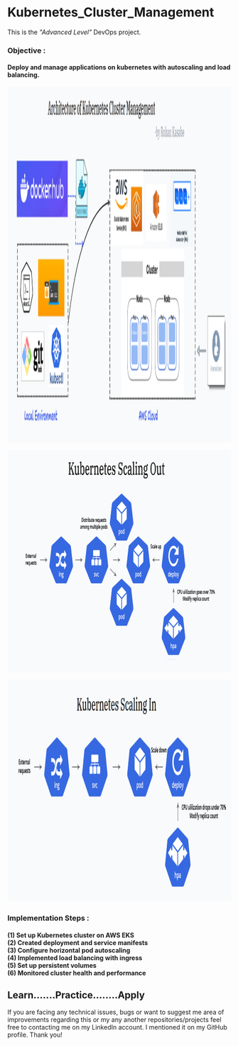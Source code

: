 # Kubernetes_Cluster_Management

This is the *"Advanced Level"* DevOps project.

<h3>Objective :</h3>
<h4>Deploy and manage applications on kubernetes with autoscaling and load balancing.</h4>

<p align= "center"><img src="https://github.com/ROHAN0011/Kubernetes_Cluster_Management/blob/main/Architecture%20of%20Kubernetes%20Cluster%20Management.png" width="1000" height="800"></p>

<p align= "center"><img src="https://github.com/ROHAN0011/Kubernetes_Cluster_Management/blob/main/Kubernetes%20Scaling%20Out.png" width="700" height="500"></p>

<p align= "center"><img src="https://github.com/ROHAN0011/Kubernetes_Cluster_Management/blob/main/Kubernetes%20Scaling%20In.png" width="700" height="500"></p>

<h3>Implementation Steps :</h3>
<h4>(1) Set up Kubernetes cluster on AWS EKS</br>
(2) Created deployment and service manifests</br>
(3) Configure horizontal pod autoscaling</br>
(4) Implemented load balancing with ingress</br>
(5) Set up persistent volumes</br>
(6) Monitored cluster health and performance</h4>


<h2>Learn.......Practice........Apply</h2>

If you are facing any technical issues, bugs or want to suggest me area of improvements regarding this or my any another repositories/projects feel free to contacting me on my LinkedIn account. I mentioned it on my GitHub profile. Thank you!
